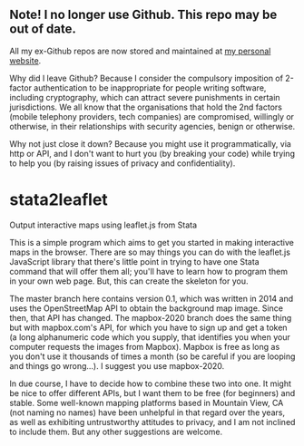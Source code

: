 ## Note! I no longer use Github. This repo may be out of date.

All my ex-Github repos are now stored and maintained at [my personal website](http://www.robertgrantstats.co.uk/code.html).

Why did I leave Github? Because I consider the compulsory imposition of 2-factor authentication to be inappropriate for people writing software, including cryptography, which can attract severe punishments in certain jurisdictions. We all know that the organisations that hold the 2nd factors (mobile telephony providers, tech companies) are compromised, willingly or otherwise, in their relationships with security agencies, benign or otherwise.

Why not just close it down? Because you might use it programmatically, via http or API, and I don't want to hurt you (by breaking your code) while trying to help you (by raising issues of privacy and confidentiality).


# stata2leaflet
Output interactive maps using leaflet.js from Stata

This is a simple program which aims to get you started in making interactive maps in the browser. There are so may things you can do with the leaflet.js JavaScript library that there's little point in trying to have one Stata command that will offer them all; you'll have to learn how to program them in your own web page. But, this can create the skeleton for you.

The master branch here contains version 0.1, which was written in 2014 and uses the OpenStreetMap API to obtain the background map image. Since then, that API has changed. The mapbox-2020 branch does the same thing but with mapbox.com's API, for which you have to sign up and get a token (a long alphanumeric code which you supply, that identifies you when your computer requests the images from Mapbox). Mapbox is free as long as you don't use it thousands of times a month (so be careful if you are looping and things go wrong...). I suggest you use mapbox-2020.

In due course, I have to decide how to combine these two into one. It might be nice to offer different APIs, but I want them to be free (for beginners) and stable. Some well-known mapping platforms based in Mountain View, CA (not naming no names) have been unhelpful in that regard over the years, as well as exhibiting untrustworthy attitudes to privacy, and I am not inclined to include them. But any other suggestions are welcome.
